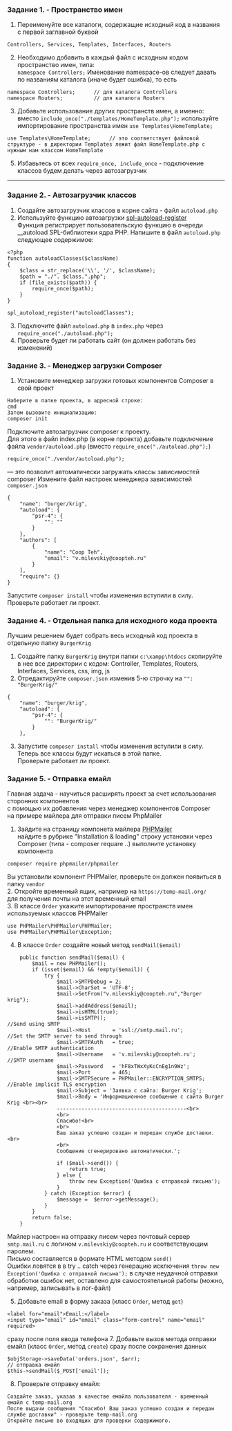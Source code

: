 ### Задание 1. - Пространство имен

1. Переименуйте все каталоги, содержащие исходный код в названия с первой заглавной буквой  
```
Controllers, Services, Templates, Interfaces, Routers
```  
2. Необходимо добавить в каждый файл с исходным кодом пространство имен, типа:  
`namespace Controllers;`
Именование namespace-ов следует давать по названиям каталога (иначе будет ошибка), то есть
```
namespace Controllers;      // для каталога Controllers
namespace Routers;          // для каталога Routers
```
3. Добавьте использование других пространств имен, а именно:
вместо `include_once("./templates/HomeTemplate.php");`
используйте импортирование пространства имен `use Templates\HomeTemplate;`
```
use Templates\HomeTemplate;      // это соответствует файловой структуре - в директории Templates лежит файл HomeTemplate.php c нужным нам классом HomeTemplate
```
5. Избавьтесь от всех `require_once, include_once` - подключение классов будем делать через автозагрузчик
<hr>

### Задание 2. - Автозагрузчик классов  

1. Создайте автозагрузчик классов в корне сайта - файл `autoload.php`
2. Используйте функцию автозагрузки [spl-autoload-register](https://www.php.net/manual/en/function.spl-autoload-register.php)  
Функция регистрирует пользовательскую функцию в очереди __autoload SPL-библиотеки ядра PHP.
Напишите в файл `autoload.php` следующее содержимое:
```
<?php
function autoloadClasses($className)
{
    $class = str_replace('\\', '/', $className);
    $path = "./". $class.".php";
    if (file_exists($path)) {
        require_once($path);
    }
}

spl_autoload_register("autoloadClasses");
```
3. Подключите файл `autoload.php` в `index.php` через `require_once("./autoload.php");`
4. Проверьте будет ли работать сайт (он должен работать без изменений)

### Задание 3. - Менеджер загрузки Composer

1. Установите менеджер загрузки готовых компонентов Composer в свой проект
```
Наберите в папке проекта, в адресной строке:
cmd
Затем вызовите инициализацию:
composer init
```
Подключите автозагрузчик composer к проекту.  
Для этого в файл index.php (в корне проекта) добавьте подключение файла `vendor/autoload.php` (вместо `require_once("./autoload.php");`)
```
require_once("./vendor/autoload.php");
```
— это позволит автоматически загружать классы зависимостей composer
Измените файл настроек менеджера зависимостей `composer.json`
```
{
    "name": "burger/krig",
    "autoload": {
        "psr-4": {
            "": ""
        }
    },
    "authors": [
        {
            "name": "Coop Teh",
            "email": "v.milevskiy@coopteh.ru"
        }
    ],
    "require": {}
}
```
Запустите `composer install` чтобы изменения вступили в силу.  
Проверьте работает ли проект.

### Задание 4. - Отдельная папка для исходного кода проекта 

Лучшим решением будет собрать весь исходный код проекта в отдельную папку `BurgerKrig`  
1. Создайте папку `BurgerKrig` внутри папки `c:\xampp\htdocs` скопируйте в нее все директории с кодом:
Controller, Templates, Routers, Interfaces, Services, css, img, js
2. Отредактируйте `composer.json` изменив 5-ю строчку на `"": "BurgerKrig/"`
```
{
    "name": "burger/krig",
    "autoload": {
        "psr-4": {
            "": "BurgerKrig/"
        }
    },
```
3. Запустите `composer install` чтобы изменения вступили в силу.  
Теперь все классы будут искаться в этой папке.  
Проверьте работает ли проект.

### Задание 5. - Отправка емайл

Главная задача - научиться расширять проект за счет использования сторонних компонентов   
с помощью их добавления через менеджер компонентов Composer  
на примере майлера для отправки писем PhpMailer  

1. Зайдите на страницу компонета майлера [PHPMailer](https://github.com/PHPMailer/PHPMailer)  
найдите в рубрике "Installation & loading" строку установки через Composer (типа - composer requare ..)
выполните установку компонента
```
composer require phpmailer/phpmailer
```
Вы установили компонент PHPMailer, проверьте он должен появиться в папку `vendor`  
2. Откройте временный ящик, например на `https://temp-mail.org/`  
для получения почты на этот временный email  
3. В классе `Order` укажите импортирование пространств имен используемых классов PHPMailer  
```
use PHPMailer\PHPMailer\PHPMailer;
use PHPMailer\PHPMailer\Exception;
```  
4. В классе `Order` создайте новый метод `sendMail($email)`  
```
    public function sendMail($email) {
        $mail = new PHPMailer();
        if (isset($email) && !empty($email)) {
            try {
                $mail->SMTPDebug = 2;
                $mail->CharSet = 'UTF-8';
                $mail->SetFrom("v.milevskiy@coopteh.ru","Burger krig");
                $mail->addAddress($email);
                $mail->isHTML(true);
                $mail->isSMTP();                                            //Send using SMTP
                $mail->Host       = 'ssl://smtp.mail.ru';                     //Set the SMTP server to send through
                $mail->SMTPAuth   = true;                                   //Enable SMTP authentication
                $mail->Username   = 'v.milevskiy@coopteh.ru';                     //SMTP username
                $mail->Password   = 'hF8xTWxXyKcCnEg1n9Wz';
                $mail->Port       = 465;
                $mail->SMTPSecure = PHPMailer::ENCRYPTION_SMTPS;            //Enable implicit TLS encryption
                $mail->Subject = 'Заявка с сайта: Burger Krig';
                $mail->Body = 'Информационное сообщение c сайта Burger Krig <br><br>
                ------------------------------------------<br>
                <br>
                Спасибо!<br>
                <br>
                Ваш заказ успешно создан и передан службе доставки.<br>
                <br>
                Сообщение сгенерировано автоматически.';       
    
                if ($mail->send()) {
                    return true;
                } else {
                    throw new Exception('Ошибка с отправкой письма');
                }
            } catch (Exception $error) {
                $message =  $error->getMessage();
            }
        }    
        return false;
    }
```
Майлер настроен на отправку писем через почтовый сервер `smtp.mail.ru` с логином `v.milevskiy@coopteh.ru` и соответствующим паролем.    
Письмо составляется в формате HTML методом `send()`    
Ошибки ловятся в в try .. catch через генерацию исключения `throw new Exception('Ошибка с отправкой письма');` в случае неудачной отправки  
обработки ошибок нет, оставлено для самостоятельной работы (можно, например, записывать в лог-файл)

5. Добавьте email в форму заказа (класс `Order`, метод `get`)
```
<label for="email">Email:</label>
<input type="email" id="email" class="form-control" name="email" required>
```
сразу после поля ввода телефона
7. Добавьте вызов метода отправки емайл (класс `Order`, метод `create`) сразу после сохранения данных  
```
$objStorage->saveData('orders.json', $arr);
// отправка емайл
$this->sendMail($_POST['email']);
```
8. Проверьте отправку емайл:
```
Создайте заказ, указав в качестве емайла пользователя - временный емайл с temp-mail.org
После выдачи сообщения "Спасибо! Ваш заказ успешно создан и передан службе доставки" - проверьте temp-mail.org
Откройте письмо во входящих для проверки содержимого.
```
